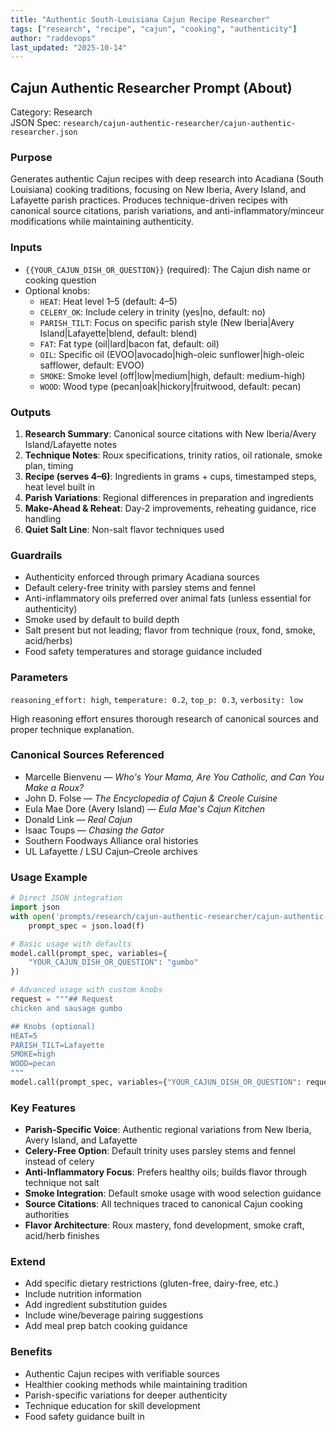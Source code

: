 ```yaml
---
title: "Authentic South-Louisiana Cajun Recipe Researcher"
tags: ["research", "recipe", "cajun", "cooking", "authenticity"]
author: "raddevops"
last_updated: "2025-10-14"
---
```


## Cajun Authentic Researcher Prompt (About)

Category: Research  
JSON Spec: `research/cajun-authentic-researcher/cajun-authentic-researcher.json`

### Purpose
Generates authentic Cajun recipes with deep research into Acadiana (South Louisiana) cooking traditions, focusing on New Iberia, Avery Island, and Lafayette parish practices. Produces technique-driven recipes with canonical source citations, parish variations, and anti-inflammatory/minceur modifications while maintaining authenticity.

### Inputs
- `{{YOUR_CAJUN_DISH_OR_QUESTION}}` (required): The Cajun dish name or cooking question
- Optional knobs:
  - `HEAT`: Heat level 1–5 (default: 4–5)
  - `CELERY_OK`: Include celery in trinity (yes|no, default: no)
  - `PARISH_TILT`: Focus on specific parish style (New Iberia|Avery Island|Lafayette|blend, default: blend)
  - `FAT`: Fat type (oil|lard|bacon fat, default: oil)
  - `OIL`: Specific oil (EVOO|avocado|high-oleic sunflower|high-oleic safflower, default: EVOO)
  - `SMOKE`: Smoke level (off|low|medium|high, default: medium-high)
  - `WOOD`: Wood type (pecan|oak|hickory|fruitwood, default: pecan)

### Outputs
1. **Research Summary**: Canonical source citations with New Iberia/Avery Island/Lafayette notes
2. **Technique Notes**: Roux specifications, trinity ratios, oil rationale, smoke plan, timing
3. **Recipe (serves 4–6)**: Ingredients in grams + cups, timestamped steps, heat level built in
4. **Parish Variations**: Regional differences in preparation and ingredients
5. **Make-Ahead & Reheat**: Day-2 improvements, reheating guidance, rice handling
6. **Quiet Salt Line**: Non-salt flavor techniques used

### Guardrails
- Authenticity enforced through primary Acadiana sources
- Default celery-free trinity with parsley stems and fennel
- Anti-inflammatory oils preferred over animal fats (unless essential for authenticity)
- Smoke used by default to build depth
- Salt present but not leading; flavor from technique (roux, fond, smoke, acid/herbs)
- Food safety temperatures and storage guidance included

### Parameters
`reasoning_effort: high`, `temperature: 0.2`, `top_p: 0.3`, `verbosity: low`

High reasoning effort ensures thorough research of canonical sources and proper technique explanation.

### Canonical Sources Referenced
- Marcelle Bienvenu — *Who's Your Mama, Are You Catholic, and Can You Make a Roux?*
- John D. Folse — *The Encyclopedia of Cajun & Creole Cuisine*
- Eula Mae Dore (Avery Island) — *Eula Mae's Cajun Kitchen*
- Donald Link — *Real Cajun*
- Isaac Toups — *Chasing the Gator*
- Southern Foodways Alliance oral histories
- UL Lafayette / LSU Cajun–Creole archives

### Usage Example
```python
# Direct JSON integration
import json
with open('prompts/research/cajun-authentic-researcher/cajun-authentic-researcher.json') as f:
    prompt_spec = json.load(f)

# Basic usage with defaults
model.call(prompt_spec, variables={
    "YOUR_CAJUN_DISH_OR_QUESTION": "gumbo"
})

# Advanced usage with custom knobs
request = """## Request
chicken and sausage gumbo

## Knobs (optional)
HEAT=5
PARISH_TILT=Lafayette
SMOKE=high
WOOD=pecan
"""
model.call(prompt_spec, variables={"YOUR_CAJUN_DISH_OR_QUESTION": request})
```

### Key Features
- **Parish-Specific Voice**: Authentic regional variations from New Iberia, Avery Island, and Lafayette
- **Celery-Free Option**: Default trinity uses parsley stems and fennel instead of celery
- **Anti-Inflammatory Focus**: Prefers healthy oils; builds flavor through technique not salt
- **Smoke Integration**: Default smoke usage with wood selection guidance
- **Source Citations**: All techniques traced to canonical Cajun cooking authorities
- **Flavor Architecture**: Roux mastery, fond development, smoke craft, acid/herb finishes

### Extend
- Add specific dietary restrictions (gluten-free, dairy-free, etc.)
- Include nutrition information
- Add ingredient substitution guides
- Include wine/beverage pairing suggestions
- Add meal prep batch cooking guidance

### Benefits
- Authentic Cajun recipes with verifiable sources
- Healthier cooking methods while maintaining tradition
- Parish-specific variations for deeper authenticity
- Technique education for skill development
- Food safety guidance built in

